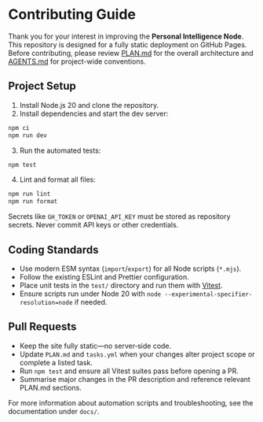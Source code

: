 # Contributing Guide

Thank you for your interest in improving the **Personal Intelligence Node**. This repository is designed for a fully static deployment on GitHub Pages. Before contributing, please review [PLAN.md](PLAN.md) for the overall architecture and [AGENTS.md](AGENTS.md) for project-wide conventions.

## Project Setup

1. Install Node.js 20 and clone the repository.
2. Install dependencies and start the dev server:

```bash
npm ci
npm run dev
```

3. Run the automated tests:

```bash
npm test
```

4. Lint and format all files:

```bash
npm run lint
npm run format
```

Secrets like `GH_TOKEN` or `OPENAI_API_KEY` must be stored as repository secrets. Never commit API keys or other credentials.

## Coding Standards

- Use modern ESM syntax (`import`/`export`) for all Node scripts (`*.mjs`).
- Follow the existing ESLint and Prettier configuration.
- Place unit tests in the `test/` directory and run them with [Vitest](https://vitest.dev/).
- Ensure scripts run under Node 20 with `node --experimental-specifier-resolution=node` if needed.

## Pull Requests

- Keep the site fully static—no server‑side code.
- Update `PLAN.md` and `tasks.yml` when your changes alter project scope or complete a listed task.
- Run `npm test` and ensure all Vitest suites pass before opening a PR.
- Summarise major changes in the PR description and reference relevant PLAN.md sections.

For more information about automation scripts and troubleshooting, see the documentation under `docs/`.
